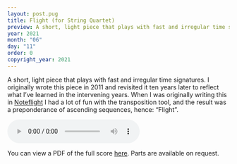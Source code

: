```yaml
---
layout: post.pug
title: Flight (for String Quartet)
preview: A short, light piece that plays with fast and irregular time signatures. I originally wrote this piece in 2011, and revisited it ten years later to reflect what I&rsquo;ve learned in the intervening years
year: 2021
month: "06"
day: "11"
order: 0
copyright_year: 2021
---
```


A short, light piece that plays with fast and irregular time signatures. I originally wrote this piece in 2011 and revisited it ten years later to reflect what I&rsquo;ve learned in the intervening years. When I was originally writing this in [Noteflight](https://www.noteflight.com) I had a lot of fun with the transposition tool, and the result was a preponderance of ascending sequences, hence: &ldquo;Flight&rdquo;.

<audio controls="controls">
    <source type="audio/mp3" src="flight-for-string-quartet.mp3">
</audio>

You can view a PDF of the full score [here](flight-for-string-quartet.pdf). Parts are available on request.
